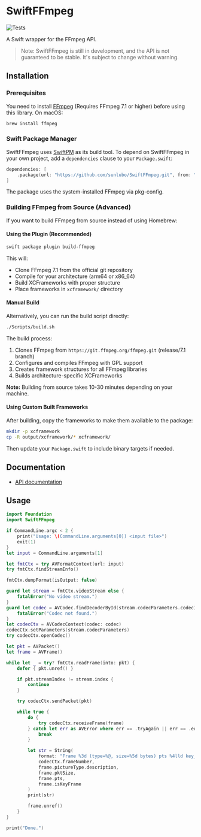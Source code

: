 # SwiftFFmpeg

![Tests](https://github.com/stovak/SwiftFFMpeg/actions/workflows/tests.yml/badge.svg)

A Swift wrapper for the FFmpeg API.

> Note: SwiftFFmpeg is still in development, and the API is not guaranteed to be stable. It's subject to change without warning.

## Installation

### Prerequisites

You need to install [FFmpeg](http://ffmpeg.org/) (Requires FFmpeg 7.1 or higher) before using this library. On macOS:

```bash
brew install ffmpeg
```

### Swift Package Manager

SwiftFFmpeg uses [SwiftPM](https://swift.org/package-manager/) as its build tool. To depend on SwiftFFmpeg in your own project, add a `dependencies` clause to your `Package.swift`:

```swift
dependencies: [
    .package(url: "https://github.com/sunlubo/SwiftFFmpeg.git", from: "1.0.0")
]
```

The package uses the system-installed FFmpeg via pkg-config.

### Building FFmpeg from Source (Advanced)

If you want to build FFmpeg from source instead of using Homebrew:

#### Using the Plugin (Recommended)

```bash
swift package plugin build-ffmpeg
```

This will:
- Clone FFmpeg 7.1 from the official git repository
- Compile for your architecture (arm64 or x86_64)
- Build XCFrameworks with proper structure
- Place frameworks in `xcframework/` directory

#### Manual Build

Alternatively, you can run the build script directly:

```bash
./Scripts/build.sh
```

The build process:
1. Clones FFmpeg from `https://git.ffmpeg.org/ffmpeg.git` (release/7.1 branch)
2. Configures and compiles FFmpeg with GPL support
3. Creates framework structures for all FFmpeg libraries
4. Builds architecture-specific XCFrameworks

**Note:** Building from source takes 10-30 minutes depending on your machine.

#### Using Custom Built Frameworks

After building, copy the frameworks to make them available to the package:

```bash
mkdir -p xcframework
cp -R output/xcframework/* xcframework/
```

Then update your `Package.swift` to include binary targets if needed.

## Documentation

- [API documentation](https://sunlubo.github.io/SwiftFFmpeg)

## Usage

```swift
import Foundation
import SwiftFFmpeg

if CommandLine.argc < 2 {
    print("Usage: \(CommandLine.arguments[0]) <input file>")
    exit(1)
}
let input = CommandLine.arguments[1]

let fmtCtx = try AVFormatContext(url: input)
try fmtCtx.findStreamInfo()

fmtCtx.dumpFormat(isOutput: false)

guard let stream = fmtCtx.videoStream else {
    fatalError("No video stream.")
}
guard let codec = AVCodec.findDecoderById(stream.codecParameters.codecId) else {
    fatalError("Codec not found.")
}
let codecCtx = AVCodecContext(codec: codec)
codecCtx.setParameters(stream.codecParameters)
try codecCtx.openCodec()

let pkt = AVPacket()
let frame = AVFrame()

while let _ = try? fmtCtx.readFrame(into: pkt) {
    defer { pkt.unref() }

    if pkt.streamIndex != stream.index {
        continue
    }

    try codecCtx.sendPacket(pkt)

    while true {
        do {
            try codecCtx.receiveFrame(frame)
        } catch let err as AVError where err == .tryAgain || err == .eof {
            break
        }

        let str = String(
            format: "Frame %3d (type=%@, size=%5d bytes) pts %4lld key_frame %d",
            codecCtx.frameNumber,
            frame.pictureType.description,
            frame.pktSize,
            frame.pts,
            frame.isKeyFrame
        )
        print(str)

        frame.unref()
    }
}

print("Done.")
```
